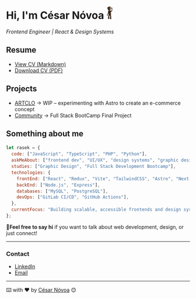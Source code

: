 # **Hi, I'm César Nóvoa** <img src='img/hi.gif' width='20'>

_Frontend Engineer | React & Design Systems_

<!--
[![Linkedin](https://img.shields.io/badge/-Linkedin-blue?style=flat-square&logo=Linkedin&logoColor=white)](https://www.linkedin.com/in/cesar-novoa/)
[![Portfolio](https://img.shields.io/badge/-Portfolio-black?style=flat-square&logo=vercel&logoColor=white)](https://cesar-novoa.github.io)

--- -->

## Resume

- [View CV (Markdown)](./docs/cv.md)
- <a href="https://github.com/cesar-novoa/cesar-novoa/raw/refs/heads/main/docs/cv.pdf" target="_blank">Download CV (PDF)</a>

## Projects

- [ARTCLO](https://github.com/cesar-novoa/ARTCLO) -> WIP – experimenting with Astro to create an e-commerce concept
- [Community](https://github.com/cesar-novoa/Community) -> Full Stack BootCamp Final Project

<!-- [My Web](https://cesar-novoa.github.io) -> Portfolio Web -->

## Something about me

```js
let rasek = {
  code: ["JavaScript", "TypeScript", "PHP", "Python"],
  askMeAbout: ["frontend dev", "UI/UX", "design systems", "graphic design"],
  studies: ["Graphic Design", "Full Stack Development Bootcamp"],
  technologies: {
    frontEnd: ["React", "Redux", "Vite", "TailwindCSS", "Astro", "Next.js"],
    backEnd: ["Node.js", "Express"],
    databases: ["MySQL", "PostgreSQL"],
    devOps: ["GitLab CI/CD", "GitHub Actions"],
  },
  currentFocus: "Building scalable, accessible frontends and design systems",
};
```

💬**Feel free to say hi** if you want to talk about web development, design, or just connect!

---

### Contact

- [LinkedIn](https://linkedin.com/in/cesar-novoa)
- [Email](mailto:novoafernandezcesar@gmail.com)

---

⌨️ with ❤️ by [César Nóvoa](https://github.com/cesar-novoa) 😊
